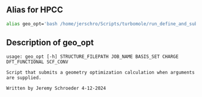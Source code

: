 
## Alias for HPCC

```bash
alias geo_opt='bash /home/jerschro/Scripts/turbomole/run_define_and_submit_job.sh'

```

## Description of geo_opt

```
usage: geo_opt [-h] STRUCTURE_FILEPATH JOB_NAME BASIS_SET CHARGE DFT_FUNCTIONAL SCF_CONV

Script that submits a geometry optimization calculation when arguments are supplied.

Written by Jeremy Schroeder 4-12-2024

```